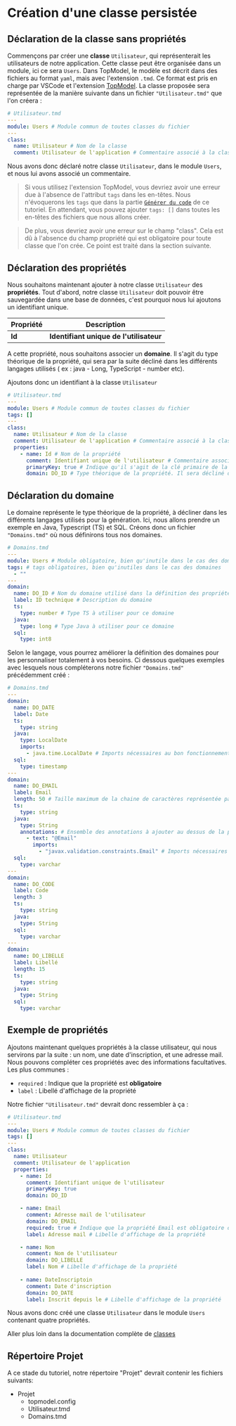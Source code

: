 # Création d'une classe persistée

## Déclaration de la classe sans propriétés

Commençons par créer une **classe** `Utilisateur`, qui représenterait les utilisateurs de notre application. Cette classe peut être organisée dans un module, ici ce sera `Users`.
Dans TopModel, le modèle est décrit dans des fichiers au format `yaml`, mais avec l'extension `.tmd`. Ce format est pris en charge par VSCode et l'extension [TopModel](https://marketplace.visualstudio.com/items?itemName=JabX.topmodel). La classe proposée sera représentée de la manière suivante dans un fichier `"Utilisateur.tmd"` que l'on créera :

```yaml
# Utilisateur.tmd
---
module: Users # Module commun de toutes classes du fichier
---
class:
  name: Utilisateur # Nom de la classe
  comment: Utilisateur de l'application # Commentaire associé à la classe (il est obligatoire)
```

Nous avons donc déclaré notre classe `Utilisateur`, dans le module `Users`, et nous lui avons associé un commentaire.

> Si vous utilisez l'extension TopModel, vous devriez avoir une erreur due à l'absence de l'attribut `tags` dans les en-têtes. Nous n'évoquerons les `tags` que dans la partie [`Générer du code`](/getting-started/07_generation.md) de ce tutoriel. En attendant, vous pouvez ajouter `tags: []` dans toutes les en-têtes des fichiers que nous allons créer.

>De plus, vous devriez avoir une erreur sur le champ "class". Cela est dû à l'absence du champ propriété qui est obligatoire pour toute classe que l'on crée. Ce point est traité dans la section suivante.

## Déclaration des propriétés

Nous souhaitons maintenant ajouter à notre classe `Utilisateur` des **propriétés**. Tout d'abord, notre classe `Utilisateur` doit pouvoir être sauvegardée dans une base de données, c'est pourquoi nous lui ajoutons un identifiant unique.

| Propriété | Description                             |
| --------- | --------------------------------------- |
| **Id**    | **Identifiant unique de l'utilisateur** |

A cette propriété, nous souhaitons associer un **domaine**. Il s'agit du type théorique de la propriété, qui sera par la suite décliné dans les différents langages utilisés ( ex : java - Long, TypeScript - number etc).

Ajoutons donc un identifiant à la classe `Utilisateur`

```yaml
# Utilisateur.tmd
---
module: Users # Module commun de toutes classes du fichier
tags: []
---
class:
  name: Utilisateur # Nom de la classe
  comment: Utilisateur de l'application # Commentaire associé à la classe (il est obligatoire)
  properties:
    - name: Id # Nom de la propriété
      comment: Identifiant unique de l'utilisateur # Commentaire associé à la propriété (il est obligatoire)
      primaryKey: true # Indique qu'il s'agit de la clé primaire de la classe
      domain: DO_ID # Type théorique de la propriété. Il sera décliné dans différents langages par la suite

```

## Déclaration du domaine

Le domaine représente le type théorique de la propriété, à décliner dans les différents langages utilisés pour la génération. Ici, nous allons prendre un exemple en Java, Typescript (TS) et SQL. Créons donc un fichier `"Domains.tmd"` où nous définirons tous nos domaines.

```yaml
# Domains.tmd
---
module: Users # Module obligatoire, bien qu'inutile dans le cas des domaines
tags: # tags obligatoires, bien qu'inutiles dans le cas des domaines
  - ""
---
domain:
  name: DO_ID # Nom du domaine utilisé dans la définition des propriétés
  label: ID technique # Description du domaine
  ts:
    type: number # Type TS à utiliser pour ce domaine
  java:
    type: long # Type Java à utiliser pour ce domaine
  sql:
    type: int8
```

Selon le langage, vous pourrez améliorer la définition des domaines pour les personnaliser totalement à vos besoins. Ci dessous quelques exemples avec lesquels nous compléterons notre fichier `"Domains.tmd"` précédemment créé :

```yaml
# Domains.tmd
---
domain:
  name: DO_DATE
  label: Date
  ts:
    type: string
  java:
    type: LocalDate
    imports:
      - java.time.LocalDate # Imports nécessaires au bon fonctionnement de la classe Java
  sql:
    type: timestamp
---
domain:
  name: DO_EMAIL
  label: Email
  length: 50 # Taille maximum de la chaine de caractères représentée par ce domaine
  ts:
    type: string
  java:
    type: String
    annotations: # Ensemble des annotations à ajouter au dessus de la propriété
      - text: "@Email" 
        imports:
          - "javax.validation.constraints.Email" # Imports nécessaires au bon fonctionnement de l'annotation
  sql:
    type: varchar
---
domain:
  name: DO_CODE
  label: Code
  length: 3
  ts:
    type: string
  java:
    type: String
  sql:
    type: varchar
---
domain:
  name: DO_LIBELLE
  label: Libellé
  length: 15
  ts:
    type: string
  java:
    type: String
  sql:
    type: varchar
```

## Exemple de propriétés

Ajoutons maintenant quelques propriétés à la classe utilisateur, qui nous servirons par la suite : un nom, une date d'inscription, et une adresse mail. Nous pouvons compléter ces propriétés avec des informations facultatives. Les plus communes :

- `required` : Indique que la propriété est **obligatoire**
- `label` : Libellé d'affichage de la propriété

Notre fichier `"Utilisateur.tmd"` devrait donc ressembler à ça :
```yaml
# Utilisateur.tmd
---
module: Users # Module commun de toutes classes du fichier
tags: []
---
class:
  name: Utilisateur
  comment: Utilisateur de l'application
  properties:
    - name: Id
      comment: Identifiant unique de l'utilisateur
      primaryKey: true
      domain: DO_ID

    - name: Email
      comment: Adresse mail de l'utilisateur
      domain: DO_EMAIL
      required: true # Indique que la propriété Email est obligatoire dans le modèle de données
      label: Adresse mail # Libelle d'affichage de la propriété

    - name: Nom
      comment: Nom de l'utilisateur
      domain: DO_LIBELLE
      label: Nom # Libelle d'affichage de la propriété
      
    - name: DateInscriptoin
      comment: Date d'inscription
      domain: DO_DATE
      label: Inscrit depuis le # Libelle d'affichage de la propriété
```

Nous avons donc créé une classe `Utilisateur` dans le module `Users` contenant quatre propriétés.

Aller plus loin dans la documentation complète de [classes](/model/classes.md)

## Répertoire Projet
A ce stade du tutoriel, notre répertoire "Projet" devrait contenir les fichiers suivants:
- Projet
  - topmodel.config
  - Utilisateur.tmd
  - Domains.tmd